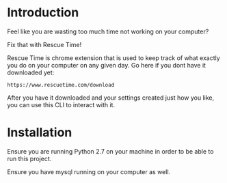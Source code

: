 # Introduction

Feel like you are wasting too much time not working on your computer?

Fix that with Rescue Time!

Rescue Time is chrome extension that is used to keep track of what exactly 
you do on your computer on any given day. Go here if you dont have it downloaded yet:

	https://www.rescuetime.com/download

After you have it downloaded and your settings created just how you like, you can use
this CLI to interact with it.

# Installation 

Ensure you are running Python 2.7 on your machine in order to be able to run this project.

Ensure you have mysql running on your computer as well.


